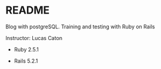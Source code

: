 # README

Blog with postgreSQL. Training and testing with Ruby on Rails  

Instructor: Lucas Caton  

* Ruby 2.5.1

* Rails 5.2.1
